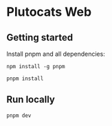 # Plutocats Web

## Getting started
Install pnpm and all dependencies:
```
npm install -g pnpm
```
```
pnpm install
```

## Run locally
```
pnpm dev
```